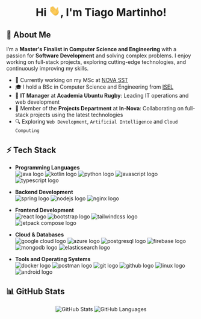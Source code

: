 <h1 align="center"> Hi <img src="https://raw.githubusercontent.com/ABSphreak/ABSphreak/master/gifs/Hi.gif" width="30">, I'm Tiago Martinho!</h1>

## 🚀 About Me

I’m a **Master's Finalist in Computer Science and Engineering** with a passion for **Software Development** and solving complex problems. I enjoy working on full-stack projects, exploring cutting-edge technologies, and continuously improving my skills. 

- 🌱 Currently working on my MSc at [NOVA SST](https://www.fct.unl.pt/en/education/course/masters-computer-science-and-engineering)
- 🎓 I hold a BSc in Computer Science and Engineering from [ISEL](https://www.isel.pt/en/curso/bsc-degree/computer-science-and-computer-engineering)
- 💼 **IT Manager** at **Academia Ubuntu Rugby**: Leading IT operations and web development
- 🔧 Member of the **Projects Department** at **In-Nova**: Collaborating on full-stack projects using the latest technologies
- 🔍 Exploring `Web Development`, `Artificial Intelligence` and `Cloud Computing`

## ⚡ Tech Stack

- **Programming Languages**  
  <img src="https://cdn.jsdelivr.net/gh/devicons/devicon/icons/java/java-original.svg" height="40" alt="java logo" /> 
  <img src="https://cdn.jsdelivr.net/gh/devicons/devicon/icons/kotlin/kotlin-original.svg" height="40" alt="kotlin logo" /> 
  <img src="https://cdn.jsdelivr.net/gh/devicons/devicon/icons/python/python-original.svg" height="40" alt="python logo" /> 
  <img src="https://cdn.jsdelivr.net/gh/devicons/devicon/icons/javascript/javascript-original.svg" height="40" alt="javascript logo" /> 
  <img src="https://cdn.jsdelivr.net/gh/devicons/devicon/icons/typescript/typescript-original.svg" height="40" alt="typescript logo" />

- **Backend Development**  
  <img src="https://cdn.jsdelivr.net/gh/devicons/devicon/icons/spring/spring-original.svg" height="40" alt="spring logo" /> 
  <img src="https://cdn.jsdelivr.net/gh/devicons/devicon/icons/nodejs/nodejs-original.svg" height="40" alt="nodejs logo" />
  <img src="https://cdn.jsdelivr.net/gh/devicons/devicon/icons/nginx/nginx-original.svg" height="40" alt="nginx logo" />

- **Frontend Development**  
  <img src="https://cdn.jsdelivr.net/gh/devicons/devicon/icons/react/react-original.svg" height="40" alt="react logo" />
  <img src="https://cdn.jsdelivr.net/gh/devicons/devicon/icons/bootstrap/bootstrap-original.svg" height="40" alt="bootstrap logo" />
  <img src="https://cdn.jsdelivr.net/gh/devicons/devicon/icons/tailwindcss/tailwindcss-original.svg" height="40" alt="tailwindcss logo" />
  <img src="https://cdn.jsdelivr.net/gh/devicons/devicon/icons/android/android-original.svg" height="40" alt="jetpack compose logo" />

- **Cloud & Databases**  
  <img src="https://cdn.jsdelivr.net/gh/devicons/devicon/icons/googlecloud/googlecloud-original.svg" height="40" alt="google cloud logo" /> 
  <img src="https://cdn.jsdelivr.net/gh/devicons/devicon/icons/azure/azure-original.svg" height="40" alt="azure logo" /> 
  <img src="https://cdn.jsdelivr.net/gh/devicons/devicon/icons/postgresql/postgresql-original.svg" height="40" alt="postgresql logo" /> 
  <img src="https://cdn.jsdelivr.net/gh/devicons/devicon/icons/firebase/firebase-plain.svg" height="40" alt="firebase logo" />
  <img src="https://cdn.jsdelivr.net/gh/devicons/devicon/icons/mongodb/mongodb-original.svg" height="40" alt="mongodb logo" />
  <img src="https://cdn.jsdelivr.net/gh/devicons/devicon/icons/elasticsearch/elasticsearch-original.svg" height="40" alt="elasticsearch logo" />

- **Tools and Operating Systems**  
  <img src="https://cdn.jsdelivr.net/gh/devicons/devicon/icons/docker/docker-original.svg" height="40" alt="docker logo" /> 
  <img src="https://cdn.jsdelivr.net/gh/devicons/devicon/icons/postman/postman-original.svg" height="40" alt="postman logo" /> 
  <img src="https://cdn.jsdelivr.net/gh/devicons/devicon/icons/git/git-original.svg" height="40" alt="git logo" /> 
  <img src="https://cdn.jsdelivr.net/gh/devicons/devicon/icons/github/github-original.svg" height="40" alt="github logo" />
  <img src="https://cdn.jsdelivr.net/gh/devicons/devicon/icons/linux/linux-original.svg" height="40" alt="linux logo" /> 
  <img src="https://cdn.jsdelivr.net/gh/devicons/devicon/icons/android/android-original.svg" height="40" alt="android logo" />

## 📊 GitHub Stats

<p align="center">
  <img src="https://github-stats-beige.vercel.app/api?username=tiagomartinhoo&show_icons=true&theme=algolia" alt="GitHub Stats" />
  <img src="https://github-stats-beige.vercel.app/api/top-langs/?username=tiagomartinhoo&layout=compact&hide=Jupyter%20Notebook&theme=algolia" alt="GitHub Languages" />
</p>


